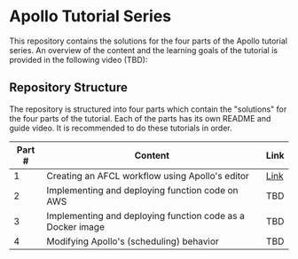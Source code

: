 
# Apollo Tutorial Series
This repository contains the solutions for the four parts of the Apollo tutorial series. An overview of the content and the learning goals of the tutorial is provided in the following video (TBD):

## Repository Structure
The repository is structured into four parts which contain the "solutions" for the four parts of the tutorial. Each of the parts has its own README and guide video. It is recommended to do these tutorials in order.


Part # | Content | Link 
-------|---------|------
1 | Creating an AFCL workflow using Apollo's editor | [Link](https://github.com/Apollo-Core/Tutorial/tree/master/Part_1)
2 | Implementing and deploying function code on AWS | TBD
3 | Implementing and deploying function code as a Docker image | TBD
4 | Modifying Apollo's (scheduling) behavior | TBD
